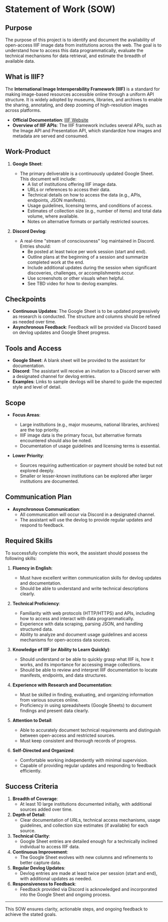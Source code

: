 
# Statement of Work (SOW)

## Purpose
The purpose of this project is to identify and document the availability of open-access IIIF image data from institutions across the web. The goal is to understand how to access this data programmatically, evaluate the technical mechanisms for data retrieval, and estimate the breadth of available data.

## What is IIIF?
The **International Image Interoperability Framework (IIIF)** is a standard for making image-based resources accessible online through a uniform API structure. It is widely adopted by museums, libraries, and archives to enable the sharing, annotating, and deep zooming of high-resolution images across platforms.

- **Official Documentation**: [IIIF Website](https://iiif.io)  
- **Overview of IIIF APIs**: The IIIF framework includes several APIs, such as the Image API and Presentation API, which standardize how images and metadata are served and consumed.

## Work-Product
1. **Google Sheet**: 
   - The primary deliverable is a continuously updated Google Sheet. This document will include:
     - A list of institutions offering IIIF image data.
     - URLs or references to access their data.
     - Technical details on how to access the data (e.g., APIs, endpoints, JSON manifests).
     - Usage guidelines, licensing terms, and conditions of access.
     - Estimates of collection size (e.g., number of items) and total data volume, where available.
     - Notes on alternative formats or partially restricted sources.

2. **Discord Devlog**: 
   - A real-time "stream of consciousness" log maintained in Discord. Entries should:
     - Be posted at least twice per work session (start and end).
     - Outline plans at the beginning of a session and summarize completed work at the end.
     - Include additional updates during the session when significant discoveries, challenges, or accomplishments occur.
     - Use screenshots or other visuals when helpful.
     - See TBD video for how to devlog examples.

## Checkpoints
- **Continuous Updates**: The Google Sheet is to be updated progressively as research is conducted. The structure and columns should be refined as needed over time.
- **Asynchronous Feedback**: Feedback will be provided via Discord based on devlog updates and Google Sheet progress.

## Tools and Access
- **Google Sheet**: A blank sheet will be provided to the assistant for documentation.
- **Discord**: The assistant will receive an invitation to a Discord server with a designated channel for devlog entries.
- **Examples**: Links to sample devlogs will be shared to guide the expected style and level of detail.

## Scope
- **Focus Areas**:
  - Large institutions (e.g., major museums, national libraries, archives) are the top priority.
  - IIIF image data is the primary focus, but alternative formats encountered should also be noted.
  - Documentation of usage guidelines and licensing terms is essential.

- **Lower Priority**:
  - Sources requiring authentication or payment should be noted but not explored deeply.
  - Smaller or lesser-known institutions can be explored after larger institutions are documented.

## Communication Plan
- **Asynchronous Communication**:
  - All communication will occur via Discord in a designated channel.
  - The assistant will use the devlog to provide regular updates and respond to feedback.

## Required Skills
To successfully complete this work, the assistant should possess the following skills:

1. **Fluency in English**:
   - Must have excellent written communication skills for devlog updates and documentation.
   - Should be able to understand and write technical descriptions clearly.

2. **Technical Proficiency**:
   - Familiarity with web protocols (HTTP/HTTPS) and APIs, including how to access and interact with data programmatically.
   - Experience with data scraping, parsing JSON, and handling structured data.
   - Ability to analyze and document usage guidelines and access mechanisms for open-access data sources.

3. **Knowledge of IIIF (or Ability to Learn Quickly)**:
   - Should understand or be able to quickly grasp what IIIF is, how it works, and its importance for accessing image collections.
   - Should be able to review and interpret IIIF documentation to locate manifests, endpoints, and data structures.

4. **Experience with Research and Documentation**:
   - Must be skilled in finding, evaluating, and organizing information from various sources online.
   - Proficiency in using spreadsheets (Google Sheets) to document findings and present data clearly.

5. **Attention to Detail**:
   - Able to accurately document technical requirements and distinguish between open-access and restricted sources.
   - Must keep consistent and thorough records of progress.

6. **Self-Directed and Organized**:
   - Comfortable working independently with minimal supervision.
   - Capable of providing regular updates and responding to feedback efficiently.

## Success Criteria
1. **Breadth of Coverage**:
   - At least 10 large institutions documented initially, with additional sources added over time.
2. **Depth of Detail**:
   - Clear documentation of URLs, technical access mechanisms, usage guidelines, and collection size estimates (if available) for each source.
3. **Technical Clarity**:
   - Google Sheet entries are detailed enough for a technically inclined individual to access IIIF data.
4. **Continuous Improvement**:
   - The Google Sheet evolves with new columns and refinements to better capture data.
5. **Regular Devlog Updates**:
   - Devlog entries are made at least twice per session (start and end), with additional updates as needed.
6. **Responsiveness to Feedback**:
   - Feedback provided via Discord is acknowledged and incorporated into the Google Sheet and ongoing process.

---

This SOW ensures clarity, actionable steps, and ongoing feedback to achieve the stated goals.
